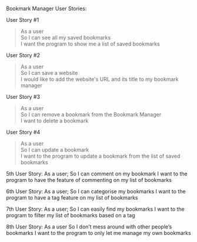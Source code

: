 Bookmark Manager User Stories:

User Story #1
>As a user\
>So I can see all my saved bookmarks\
>I want the program to show me a list of saved bookmarks

User Story #2
>As a user\
>So I can save a website\
>I would like to add the website's URL and its title to my bookmark manager

User Story #3
>As a user\
>So I can remove a bookmark from the Bookmark Manager\
>I want to delete a bookmark

User Story #4
>As a user\
>So I can update a bookmark\
>I want to the program to update a bookmark from the list of saved bookmarks

5th User Story:
As a user;
So I can comment on my bookmark
I want to the program to have the feature of commenting on my list of bookmarks

6th User Story:
As a user;
So I can categorise my bookmarks
I want to the program to have a tag feature on my list of bookmarks

7th User Story:
As a user;
So I can easily find my bookmarks
I want to the program to filter my list of bookmarks based on a tag


8th User Story:
As a user
So I don’t mess around with other people’s bookmarks
I want to the program to only let me manage my own bookmarks